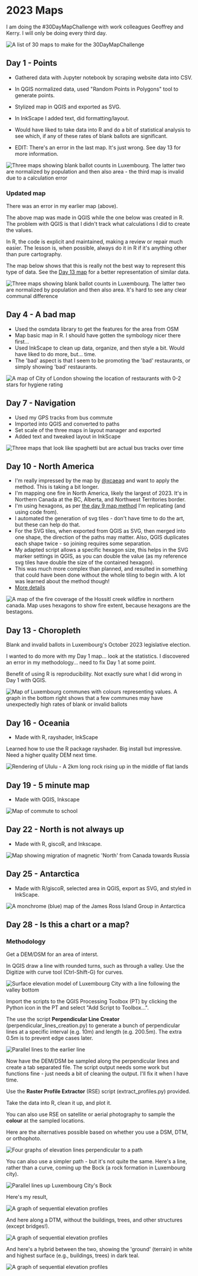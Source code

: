 # 2023 Maps 

I am doing the #30DayMapChallenge with work colleagues Geoffrey and Kerry. I will only be doing every third day.

![A list of 30 maps to make for the 30DayMapChallenge](30dmc-2023.png)

## Day 1 - Points

- Gathered data with Jupyter notebook by scraping website data into CSV.
- In QGIS normalized data, used "Random Points in Polygons" tool to generate points.
- Stylized map in QGIS and exported as SVG.
- In InkScape I added text, did formatting/layout.
- Would have liked to take data into R and do a bit of statistical analysis to see which, if any of these rates of blank ballots are significant.

- EDIT: There's an error in the last map. It's just wrong. See day 13 for more information.

![Three maps showing blank ballot counts in Luxembourg. The latter two are normalized by population and then also area - the third map is invalid due to a calculation error](day01/Luxembourg_2023_legislative_election_blank_ballots.png)

### Updated map

There was an error in my earlier map (above).

The above map was made in QGIS while the one below was created in R.
The problem with QGIS is that I didn't track what calculations I did to create the values.

In R, the code is explicit and maintained, making a review or repair much easier.  The lesson is, when possible, always do it in R if it's anything other than pure cartography.

The map below shows that this is really not the best way to represent this type of data. See the [Day 13 map](#day-13---choropleth) for a better representation of similar data.

![Three maps showing blank ballot counts in Luxembourg. The latter two are normalized by population and then also area. It's hard to see any clear communal difference](day01/day01_redux.png)

## Day 4 - A bad map

- Used the osmdata library to get the features for the area from OSM
- Map basic map in R. I should have gotten the symbology nicer there first...
- Used InkScape to clean up data, organize, and then style a bit. Would have liked to do more, but... time.
- The 'bad' aspect is that I seem to be promoting the 'bad' restaurants, or simply showing 'bad' restaurants.

![A map of City of London showing the location of restaurants with 0-2 stars for hygiene rating](day04/col_restaurants.png)

## Day 7 - Navigation

- Used my GPS tracks from bus commute
- Imported into QGIS and converted to paths
- Set scale of the three maps in layout manager and exported
- Added text and tweaked layout in InkScape

![Three maps that look like spaghetti but are actual bus tracks over time](day07/Navigation_day7_map.png)

## Day 10 - North America

- I'm really impressed by the map by [@xcaeag](https://github.com/xcaeag/30DayMapChallenge-2023/blob/main/day9.md) and want to apply the method. This is taking a bit longer.
- I'm mapping one fire in North America, likely the largest of 2023. It's in Northern Canada at the BC, Alberta, and Northwest Territories border.
- I'm using hexagons, as per [the day 9 map method](https://github.com/xcaeag/30DayMapChallenge-2023/blob/main/day9.md) I'm replicating (and using code from).
- I automated the generation of svg tiles - don't have time to do the art, but these can help do that.
- For the SVG tiles, when exported from QGIS as SVG, then merged into one shape, the direction of the paths may matter. Also, QGIS duplicates each shape twice - so joining requires some separation.
- My adapted script allows a specific hexagon size, this helps in the SVG marker settings in QGIS, as you can double the value (as my reference svg tiles have double the size of the contained hexagon).
- This was much more complex than planned, and resulted in something that could have been done without the whole tiling to begin with. A lot was learned about the method though!
- [More details](day10/README.md)

![A map of the fire coverage of the Hossitl creek wildfire in northern canada. Map uses hexagons to show fire extent, because hexagons are the bestagons.](day10/fire_map_day10.png)

## Day 13 - Choropleth

Blank and invalid ballots in Luxembourg's October 2023 legislative election.

I wanted to do more with my Day 1 map... look at the statistics. I discovered an error in my methodology... need to fix Day 1 at some point.

Benefit of using R is reproducibility. Not exactly sure what I did wrong in Day 1 with QGIS.

![Map of Luxembourg communes with colours representing values. A graph in the bottom right shows that a few communes may have unexpectedly high rates of blank or invalid ballots](day13/day13_bi_ballots.png)

## Day 16 - Oceania

- Made with R, rayshader, InkScape

Learned how to use the R package rayshader. Big install but impressive. Need a higher quality DEM next time.

![Rendering of Ululu - A 2km long rock rising up in the middle of flat lands](day16/day16_oceania.png)

## Day 19 - 5 minute map

- Made with QGIS, Inkscape

![Map of commute to school](day19/raw_commute_edit.png)

## Day 22 - North is not always up

- Made with R, giscoR, and Inkscape.

![Map showing migration of magnetic 'North' from Canada towards Russia](day22/day22map.png)

## Day 25 - Antarctica

- Made with R/giscoR, selected area in QGIS, export as SVG, and styled in InkScape.

![A monchrome (blue) map of the James Ross Island Group in Antarctica](day25/Island_map.png)

## Day 28 - Is this a chart or a map?

### Methodology

Get a DEM/DSM for an area of interst.

In QGIS draw a line with rounded turns, such as through a valley.
Use the Digitize with curve tool (Ctrl-Shift-G) for curves.

![Surface elevation model of Luxembourg City with a line following the valley bottom](day28/imgs/path_on_dsm.png)

Import the scripts to the QGIS Processing Toolbox (PT) by clicking the Python icon in the PT and select "Add Script to Toolbox...".

The use the script **Perpendicular Line Creator** (perpendicular_lines_creation.py) to generate a bunch of perpendicular lines at a specific interval (e.g. 10m) and length (e.g. 200.5m). The extra 0.5m is to prevent edge cases later.

![Parallel lines to the earlier line](day28/imgs/perpendicular_lines.png)

Now have the DEM/DSM be sampled along the perpendicular lines and create a tab separated file. The script output needs some work but functions fine - just needs a bit of cleaning the output. I'll fix it when I have time.

Use the **Raster Profile Extractor** (RSE) script (extract_profiles.py) provided.

Take the data into R, clean it up, and plot it.

You can also use RSE on satellite or aerial photography to sample the **colour** at the sampled locations.

Here are the alternatives possible based on whether you use a DSM, DTM, or orthophoto.

![Four graphs of elevation lines perpendicular to a path](day28/imgs/alternatives_sm.png)

You can also use a simpler path - but it's not quite the same.
Here's a line, rather than a curve, coming up the Bock (a rock formation in Luxembourg city).

![Parallel lines up Luxembourg City's Bock](day28/imgs/perpendicular_lines_2.png)

Here's my result, 

![A graph of sequential elevation profiles](day28/VdL_map_graph.png)

And here along a DTM, without the buildings, trees, and other structures (except bridges!).

![A graph of sequential elevation profiles](day28/VdL_map_graph_DTM.png)

And here's a hybrid between the two, showing the 'ground' (terrain) in white and highest surface (e.g., buildings, trees) in dark teal.

![A graph of sequential elevation profiles](day28/VdL_map_graph_hybrid.png)
